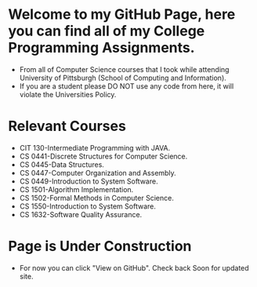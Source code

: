 # Welcome to my GitHub Page, here you can find all of my College Programming Assignments.
  - From all of Computer Science courses that I took while attending University of Pittsburgh (School of Computing and Information).
  - If you are a student please DO NOT use any code from here, it will violate the Universities Policy.
# Relevant Courses
  - CIT 130-Intermediate Programming with JAVA.
  - CS 0441-Discrete Structures for Computer Science.
  - CS 0445-Data Structures.
  - CS 0447-Computer Organization and Assembly.
  - CS 0449-Introduction to System Software.
  - CS 1501-Algorithm Implementation.
  - CS 1502-Formal Methods in Computer Science.
  - CS 1550-Introduction to System Software.
  - CS 1632-Software Quality Assurance.
# Page is Under Construction
  - For now you can click "View on GitHub". Check back Soon for updated site.
